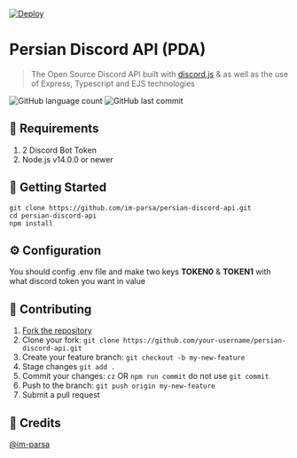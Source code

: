 [![Deploy](https://www.herokucdn.com/deploy/button.svg)](https://heroku.com/deploy?template=https://github.com/im-parsa/csgo-bot)

# Persian Discord API (PDA)
> The Open Source Discord API built with [discord.js](https://discordjs.guide) & as well as the use of Express, Typescript and EJS technologies

<p align="left">
    <img alt="GitHub language count" src="https://img.shields.io/github/languages/count/im-parsa/persian-discord-api">	
    <img alt="GitHub last commit" src="https://img.shields.io/github/last-commit/im-parsa/persian-discord-api">
<p>

## 🔧 Requirements
1. 2 Discord Bot Token
2. Node.js v14.0.0 or newer


## 🚀 Getting Started

```
git clone https://github.com/im-parsa/persian-discord-api.git
cd persian-discord-api
npm install
```


## ⚙️ Configuration

You should config .env file and make two keys **TOKEN0** & **TOKEN1** with what discord token you want in value


## 🤝 Contributing

1. [Fork the repository](https://github.com/im-parsa/persian-discord-api/fork)
2. Clone your fork: `git clone https://github.com/your-username/persian-discord-api.git`
3. Create your feature branch: `git checkout -b my-new-feature`
4. Stage changes `git add .`
5. Commit your changes: `cz` OR `npm run commit` do not use `git commit`
6. Push to the branch: `git push origin my-new-feature`
7. Submit a pull request


## 📝 Credits

[@im-parsa](https://github.com/im-parsa)
